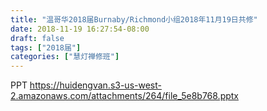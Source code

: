 ```yaml
---
title: "温哥华2018届Burnaby/Richmond小组2018年11月19日共修"
date: 2018-11-19 16:27:54-08:00
draft: false
tags: ["2018届"]
categories: ["慧灯禅修班"]
---
```

PPT
 https://huidengvan.s3-us-west-2.amazonaws.com/attachments/264/file_5e8b768.pptx
